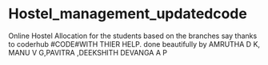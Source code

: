 # Hostel_management_updatedcode
Online Hostel Allocation for the students based on the branches 
say thanks to coderhub #CODE#WITH THIER HELP.
done beautifully by AMRUTHA D K, MANU V G,PAVITRA ,DEEKSHITH DEVANGA A P 
